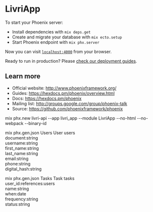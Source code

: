 # LivriApp

To start your Phoenix server:

  * Install dependencies with `mix deps.get`
  * Create and migrate your database with `mix ecto.setup`
  * Start Phoenix endpoint with `mix phx.server`

Now you can visit [`localhost:4000`](http://localhost:4000) from your browser.

Ready to run in production? Please [check our deployment guides](https://hexdocs.pm/phoenix/deployment.html).

## Learn more

  * Official website: http://www.phoenixframework.org/
  * Guides: https://hexdocs.pm/phoenix/overview.html
  * Docs: https://hexdocs.pm/phoenix
  * Mailing list: http://groups.google.com/group/phoenix-talk
  * Source: https://github.com/phoenixframework/phoenix


mix phx.new livri-api --app livri_app --module LivriApp --no-html --no-webpack --binary-id

mix phx.gen.json Users User users \
document:string \
username:string \
first_name:string \
last_name:string \
email:string \
phone:string \
digital_hash:string

mix phx.gen.json Tasks Task tasks \
user_id:references:users \
name:string \
when:date \
frequency:string \
status:string
